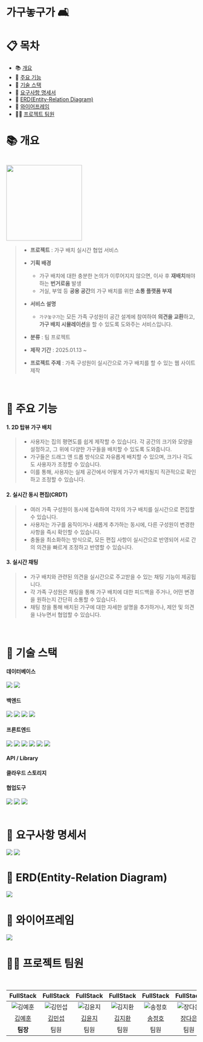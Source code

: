 # 가구놓구가 🛋️
# :clipboard: 목차

- :books: <a href="#outline">개요</a>
- 📌 <a href="#function">주요 기능</a>
- :wrench: <a href="#tech">기술 스택</a>
- 📝 <a href="#specification">요구사항 명세서</a>
- 💭 <a href="#erd">ERD(Entity-Relation Diagram)</a>
- 🎨 <a href="#frame">와이어프레임</a>
- 💁‍♂️ <a href="#team">프로젝트 팀원</a>
  

# :books: <a name="outline">개요</a>
<br/>
<img src="https://github.com/user-attachments/assets/09a0d908-bce8-4b56-9e88-b798a466525d" width=200/>

> - **프로젝트** : 가구 배치 실시간 협업 서비스
>
> - **기획 배경**
>   - 가구 배치에 대한 충분한 논의가 이루어지지 않으면, 이사 후 **재배치**해야 하는 **번거로움** 발생
>   - 거실, 부엌 등 **공용 공간**의 가구 배치를 위한 **소통 플랫폼 부재**
> - **서비스 설명**
>   - `가구놓구가`는 모든 가족 구성원이 공간 설계에 참여하여 **의견을 교환**하고, **가구 배치 시뮬레이션**을 할 수 있도록 도와주는 서비스입니다.
>    
> - **분류** : 팀 프로젝트
>
> - **제작 기간** : 2025.01.13 ~ 
>
> - **프로젝트 주제** : 가족 구성원이 실시간으로 가구 배치를 할 수 있는 웹 사이트 제작

<br/>

# 📌 <a name="function">주요 기능</a>
<h4>1. 2D 탑뷰 가구 배치</h4>

> - 사용자는 집의 평면도를 쉽게 제작할 수 있습니다. 각 공간의 크기와 모양을 설정하고, 그 위에 다양한 가구들을 배치할 수 있도록 도와줍니다.
> - 가구들은 드래그 앤 드롭 방식으로 자유롭게 배치할 수 있으며, 크기나 각도도 사용자가 조정할 수 있습니다.
> - 이를 통해, 사용자는 실제 공간에서 어떻게 가구가 배치될지 직관적으로 확인하고 조정할 수 있습니다.
<h4>2. 실시간 동시 편집(CRDT)</h4>

> - 여러 가족 구성원이 동시에 접속하여 각자의 가구 배치를 실시간으로 편집할 수 있습니다.
> - 사용자는 가구를 움직이거나 새롭게 추가하는 동시에, 다른 구성원이 변경한 사항을 즉시 확인할 수 있습니다.
> - 충돌을 최소화하는 방식으로, 모든 편집 사항이 실시간으로 반영되어 서로 간의 의견을 빠르게 조정하고 반영할 수 있습니다.
<h4>3. 실시간 채팅</h4>

> - 가구 배치와 관련된 의견을 실시간으로 주고받을 수 있는 채팅 기능이 제공됩니다.
> - 각 가족 구성원은 채팅을 통해 가구 배치에 대한 피드백을 주거나, 어떤 변경을 원하는지 간단히 소통할 수 있습니다.
> - 채팅 창을 통해 배치된 가구에 대한 자세한 설명을 추가하거나, 제안 및 의견을 나누면서 협업할 수 있습니다.
<br/>

# :wrench: <a name="tech">기술 스택</a>
<h4>데이터베이스</h4>
<div align="left">
   <img src="https://img.shields.io/badge/mysql-4479A1?style=for-the-badge&logo=mysql&logoColor=white">
   <img src="https://img.shields.io/badge/Redis-DC382D?style=for-the-badge&logo=redis&logoColor=white" />
</div> 
<h4>백엔드</h4>
<div align="left">
    <img src="https://img.shields.io/badge/JAVA-007396?style=for-the-badge&logo=Java&logoColor=white"/>
     <img src="https://img.shields.io/badge/Spring Boot-6DB33F?style=for-the-badge&logo=springboot&logoColor=white" />
    <img src="https://img.shields.io/badge/Spring Security-6DB33F?style=for-the-badge&logo=springsecurity&logoColor=white" />
    <img src="https://img.shields.io/badge/MyBatis-232F3E?style=for-the-badge&logo=mybatis&logoColor=white" />
</div>
</div> 
<h4>프론트엔드</h4>
<div align="left">
  <img src="https://img.shields.io/badge/vue.js-4FC08D?style=for-the-badge&logo=vuedotjs&logoColor=white">
   <img src="https://img.shields.io/badge/HTML5-E34F26?style=for-the-badge&logo=HTML5&logoColor=white"/>
   <img src="https://img.shields.io/badge/CSS3-1572B6?style=for-the-badge&logo=CSS3&logoColor=white"/>
     <img src="https://img.shields.io/badge/JAVASCRIPT-F7DF1E?style=for-the-badge&logo=javascript&logoColor=white"/>
   <img src="https://img.shields.io/badge/bootstrap-7952B3?style=for-the-badge&logo=bootstrap&logoColor=white" />
     <img src="https://img.shields.io/badge/Axios-5A29E4?style=for-the-badge&logo=axios&logoColor=white">
</div>
<h4>API / Library</h4>

</div>
<h4>클라우드 스토리지</h4>

<h4>협업도구</h4>
<div align="left">
<img src="https://img.shields.io/badge/gitlab-FC6D26?style=for-the-badge&logo=gitlab&logoColor=white" />
<img src="https://img.shields.io/badge/Jira-0052CC?style=for-the-badge&logo=jirasoftware&logoColor=white" />
<img src="https://img.shields.io/badge/Notion-000000?style=for-the-badge&logo=Notion&logoColor=white" />

</div><br/>

# 📝 <a name="specification">요구사항 명세서</a>
<img src="https://github.com/user-attachments/assets/d4ee0a9c-df67-4d82-a8aa-bc84570cbff7"/>
<img src="https://github.com/user-attachments/assets/138ba78b-1382-4de0-8070-bd6296438460"/>
<br/>

# 💭 <a name="erd">ERD(Entity-Relation Diagram)</a>
<img src="https://github.com/user-attachments/assets/03b8d907-856f-4ecb-8ed4-66d718c11969"/>
<br/>

# 🎨 <a name="frame">와이어프레임</a>
<img src="https://github.com/user-attachments/assets/004adcef-ff3e-4ba3-a2c7-cfa7055f8d8b"/>

<br/>

# 💁‍♂️ <a name="team"> 프로젝트 팀원</a>
<div><br/>

|FullStack|FullStack|FullStack|FullStack|FullStack|FullStack|
|:---:|:---:|:---:|:---:|:---:|:---:|
| ![김예훈](https://github.com/user-attachments/assets/a3735474-3043-4f18-98b9-f97e77589522)| ![김민섭](https://github.com/user-attachments/assets/912a808c-b6e2-4f22-b0bd-124722e4b4d6)| ![김윤지](https://github.com/user-attachments/assets/583ab5ef-07a9-4ed6-88cc-e2fd716b4a08)| ![김지환](https://github.com/user-attachments/assets/0a4f1ed8-13fc-4769-9660-5a6bac571fb1)| ![송정호](https://github.com/user-attachments/assets/3bc00b58-28f6-427d-b3a1-e349d1a0a631)| ![장다은](https://github.com/user-attachments/assets/038d3b84-0757-48ba-935e-85bbec9573f6) |
|[김예훈](https://github.com/yhkimox)|[김민섭](https://github.com/TrexVsTank)|[김윤지](https://github.com/ximvamom)|[김지환](https://github.com/gits79)|[송정호](https://github.com/dynamite885)|[장다은](https://github.com/boriaegi)|
|**팀장**|팀원|팀원|팀원|팀원|팀원|

</div><br/>
